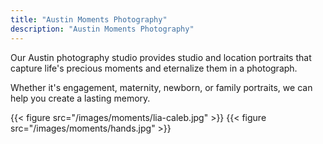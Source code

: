 ```yaml
---
title: "Austin Moments Photography"
description: "Austin Moments Photography"
---
```

Our Austin photography studio provides studio and location portraits that capture life's precious moments and eternalize them in a photograph.

Whether it's engagement, maternity, newborn, or family portraits, we can help you create a lasting memory. 

{{< figure src="/images/moments/lia-caleb.jpg" >}}
{{< figure src="/images/moments/hands.jpg" >}}